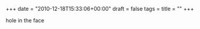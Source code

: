 +++
date = "2010-12-18T15:33:06+00:00"
draft = false
tags = 
title = ""
+++
<p>hole in the face</p> 